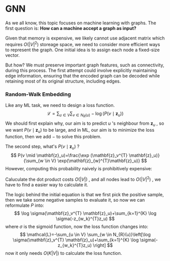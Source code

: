 # GNN

As we all know, this topic focuses on machine learning with graphs. The first question is: **How can a machine accept a graph as input?** 

Given that memory is expensive, we likely cannot use adjacent matrix which requires $O(|V|^2)$ storeage space, we need to consider more efficient ways to represent the graph. One initial idea is to assign each node a fixed-size vector.

But how? We must preserve important graph features, such as connectivity, during this process. The first attempt could involve explicitly maintaining edge information, ensuring that the encoded graph can be decoded while retaining most of its original structure, including edges.

### Random-Walk Embedding

Like any ML task, we need to design a loss function.
$$
\mathcal{L}=\sum_{u \in V}\sum_{v \in N_{R}(u)}-\log(P(v \mid \mathbf{z}_u))
$$
We should first explain why, our aim is to predict $u$ 's neighbour from $\mathbf{z}_u$ , so we want $P(v \mid \mathbf{z}_u)$ to be large, and in ML, our aim is to minimize the loss function, then we add $-$ to solve this problem.

The second step, what's $P(v \mid \mathbf{z}_u)$ ?
$$
P(v \mid \mathbf{z}_u)=\frac{\exp (\mathbf{z}_v^{T} \mathbf{z}_u)}{\sum_{w \in V} \exp(\mathbf{z}_{w}^{T}\mathbf{z}_u)}
$$
However, computing this probability naively is prohibitively expensive:

Caluculate the dot product costs $O(|V|)$ , and all nodes lead to $O(|V|^2)$ , we have to find a easier way to calculate it.

The logic behind the initial equation is that we first pick the positive sample, then we take some negative samples to evaluate it, so now we can reformulate $P$ into:
$$
\log \sigma(\mathbf{z}_v^{T} \mathbf{z}_u)+\sum_{k=1}^{K} \log \sigma(-z_{w_k}^{T}z_u)
$$
where $\sigma$ is the sigmoid function, now the loss function changes into:
$$
\mathcal{L}=-\sum_{u \in V} \sum_{w \in N_{R}(u)}\left[\log \sigma(\mathbf{z}_v^{T} \mathbf{z}_u)+\sum_{k=1}^{K} \log \sigma(-z_{w_k}^{T}z_u) \right]
$$
now it only needs $O(K|V|)$ to calculate the loss function.
